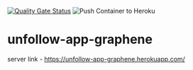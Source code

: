 [![Quality Gate Status](https://sonarcloud.io/api/project_badges/measure?project=Cassianokunsch_unfollow-app-graphene&metric=alert_status)](https://sonarcloud.io/dashboard?id=Cassianokunsch_unfollow-app-graphene) ![Push Container to Heroku](https://github.com/Cassianokunsch/unfollow-app-graphene/workflows/Push%20Container%20to%20Heroku/badge.svg?branch=master)
# unfollow-app-graphene


server link - https://unfollow-app-graphene.herokuapp.com/
